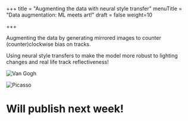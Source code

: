 +++
title = "Augmenting the data with neural style transfer"
menuTitle = "Data augmentation: ML meets art!"
draft = false
weight=10

+++

Augmenting the data by generating mirrored images to counter (counter)clockwise bias on tracks.

Using neural style transfers to make the model more robust to lighting changes and real life track reflectiveness!

![Van Gogh](/images/ai/vangogh.jpg)

![Picasso](/images/ai/picasso.jpg)

# Will publish next week!

